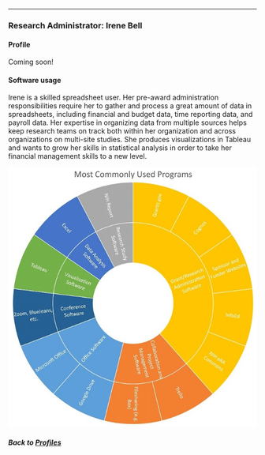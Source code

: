 ---
### Research Administrator: Irene Bell
#### Profile

Coming soon!
<br>

#### Software usage

Irene is a skilled spreadsheet user. Her pre-award administration responsibilities require her to gather and process a great amount of data in spreadsheets, including financial and budget data, time reporting data, and payroll data. Her expertise in organizing data from multiple sources helps keep research teams on track both within her organization and across organizations on multi-site studies. She produces visualizations in Tableau and wants to grow her skills in statistical analysis in order to take her financial management skills to a new level.

![](../../images/ResearchAdministrator_SC.jpg)

##### Back to [Profiles](index.md)

